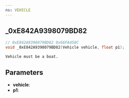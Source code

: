 ```yaml
---
ns: VEHICLE
---
```

## _0xE842A9398079BD82

```c
// 0xE842A9398079BD82 0x66FA450C
void _0xE842A9398079BD82(Vehicle vehicle, float p1);
```

```
Vehicle must be a boat.  
```

## Parameters
* **vehicle**: 
* **p1**: 

